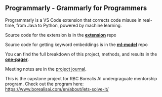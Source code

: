 ## Programmarly - Grammarly for Programmers

Programmarly is a VS Code extension that corrects code misuse in real-time, from Java to Python, powered by machine learning.

Source code for the extension is in the **[extension](https://github.com/Olivia-Chen-Xu/Programmarly/blob/main/extension)** repo

Source code for getting keyword embeddings is in the **[ml-model](https://github.com/Olivia-Chen-Xu/Programmarly/blob/main/ml-model)** repo

You can find the full breakdown of this project, methods, and results in the **[one-pager](https://github.com/Olivia-Chen-Xu/Programmarly/blob/main/one_pager.pdf)**.  

Meeting notes are in the [project journal](https://github.com/Olivia-Chen-Xu/Programmarly/blob/main/project_journal.md).  

This is the capstone project for RBC Borealis AI undergraguate mentorship program. Check out the program here: https://www.borealisai.com/en/about/lets-solve-it/
